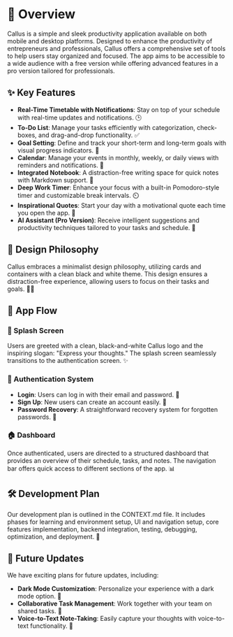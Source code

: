 # 🦉 Overview
Callus is a simple and sleek productivity application available on both mobile and desktop platforms. Designed to enhance the productivity of entrepreneurs and professionals, Callus offers a comprehensive set of tools to help users stay organized and focused. The app aims to be accessible to a wide audience with a free version while offering advanced features in a pro version tailored for professionals.

## ✨ Key Features
- **Real-Time Timetable with Notifications**: Stay on top of your schedule with real-time updates and notifications. 🕒
- **To-Do List**: Manage your tasks efficiently with categorization, check-boxes, and drag-and-drop functionality. ✅
- **Goal Setting**: Define and track your short-term and long-term goals with visual progress indicators. 🎯
- **Calendar**: Manage your events in monthly, weekly, or daily views with reminders and notifications. 📅
- **Integrated Notebook**: A distraction-free writing space for quick notes with Markdown support. 📝
- **Deep Work Timer**: Enhance your focus with a built-in Pomodoro-style timer and customizable break intervals. ⏲️
- **Inspirational Quotes**: Start your day with a motivational quote each time you open the app. 💭
- **AI Assistant (Pro Version)**: Receive intelligent suggestions and productivity techniques tailored to your tasks and schedule. 🤖

## 🎨 Design Philosophy
Callus embraces a minimalist design philosophy, utilizing cards and containers with a clean black and white theme. This design ensures a distraction-free experience, allowing users to focus on their tasks and goals. 🖤🤍

## 📱 App Flow

### 🌿 Splash Screen
Users are greeted with a clean, black-and-white Callus logo and the inspiring slogan: "Express your thoughts." The splash screen seamlessly transitions to the authentication screen. ✨

### 🔐 Authentication System
- **Login**: Users can log in with their email and password. 🦉
- **Sign Up**: New users can create an account easily. 📝
- **Password Recovery**: A straightforward recovery system for forgotten passwords. 🔑

### 🏠 Dashboard
Once authenticated, users are directed to a structured dashboard that provides an overview of their schedule, tasks, and notes. The navigation bar offers quick access to different sections of the app. 📊

## 🛠️ Development Plan
Our development plan is outlined in the CONTEXT.md file. It includes phases for learning and environment setup, UI and navigation setup, core features implementation, backend integration, testing, debugging, optimization, and deployment. 🚀

## 🌟 Future Updates
We have exciting plans for future updates, including:
- **Dark Mode Customization**: Personalize your experience with a dark mode option. 🌙
- **Collaborative Task Management**: Work together with your team on shared tasks. 🤝
- **Voice-to-Text Note-Taking**: Easily capture your thoughts with voice-to-text functionality. 🎤
